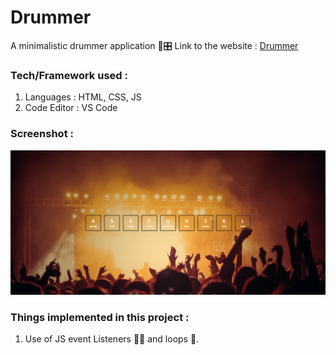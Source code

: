 # Drummer
A minimalistic drummer application 🥁🎛️
Link to the website : [Drummer](https://sumitmule.github.io/drummer/)

### Tech/Framework used :

1. Languages : HTML, CSS, JS
2. Code Editor : VS Code

### Screenshot : 
<img src="https://github.com/sumitmule/drummer/blob/main/image.png" width="800">

### Things implemented in this project :

1. Use of JS event Listeners 👂🏻 and loops 🔁.
<br>

